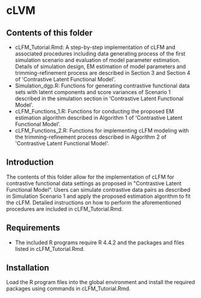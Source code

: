 # cLVM

## Contents of this folder

- cLFM_Tutorial.Rmd: A step-by-step implementation of cLFM and associated procedures including data generating process of the first simulation scenario and evaluation of model parameter estimation. Details of simulation design, EM estimation of model parameters and trimming-refinement process are described in Section 3 and Section 4 of 'Contrastive Latent Functional Model'.
- Simulation_dgp.R: Functions for generating contrastive functional data sets with latent components and score variances of Scenario 1 described in the simulation section in 'Contrastive Latent Functional Model'.
- cLFM_Functions_1.R: Functions for conducting the proposed EM estimation algorithm described in Algorithm 1 of 'Contrastive Latent Functional Model'.
- cLFM_Functions_2.R: Functions for implementing cLFM modeling with the trimming-refinement process described in Algorithm 2 of 'Contrastive Latent Functional Model'.

## Introduction

The contents of this folder allow for the implementation of cLFM for contrastive functional data settings as proposed in "Contrastive Latent Functional Model". Users can simulate contrastive data pairs as described in Simulation Scenario 1 and apply the proposed estimation algorithm to fit the cLFM. Detailed instructions on how to perform the aforementioned procedures are included in cLFM_Tutorial.Rmd.

## Requirements

- The included R programs require R 4.4.2 and the packages and files listed in cLFM_Tutorial.Rmd.

## Installation

Load the R program files into the global environment and install the required packages using commands in cLFM_Tutorial.Rmd.
